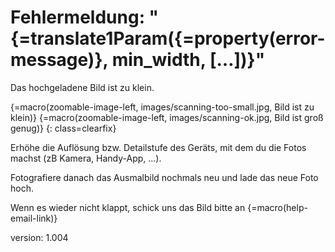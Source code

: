 # Fehlermeldung: "{=translate1Param({=property(error-message)}, min_width, […])}"

Das hochgeladene Bild ist zu klein.

{=macro(zoomable-image-left, images/scanning-too-small.jpg, Bild ist zu klein)}
{=macro(zoomable-image-left, images/scanning-ok.jpg, Bild ist groß genug)}
{: class=clearfix}

Erhöhe die Auflösung bzw. Detailstufe des Geräts, mit dem du die Fotos machst (zB Kamera, Handy-App, ...).

Fotografiere danach das Ausmalbild nochmals neu und lade das neue Foto hoch.

Wenn es wieder nicht klappt, schick uns das Bild bitte an {=macro(help-email-link)}

version: 1.004
